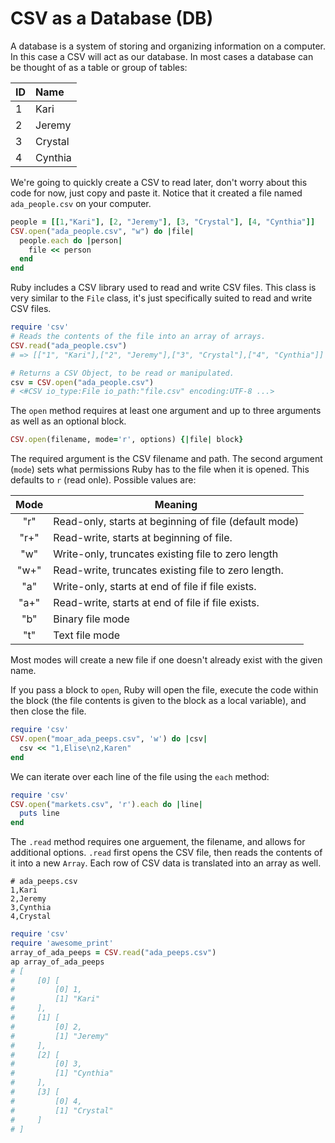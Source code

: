 # CSV as a Database (DB)

A database is a system of storing and organizing information on a computer. In this case a CSV will act as our database. In most cases a database can be thought of as a table or group of tables:

| ID | Name    |
|:---|:--------|
| 1  | Kari    |
| 2  | Jeremy  |
| 3  | Crystal |
| 4  | Cynthia |

We're going to quickly create a CSV to read later, don't worry about this code for now, just copy and paste it. Notice that it created a file named `ada_people.csv` on your computer.
```ruby
people = [[1,"Kari"], [2, "Jeremy"], [3, "Crystal"], [4, "Cynthia"]]
CSV.open("ada_people.csv", "w") do |file|
  people.each do |person|
    file << person
  end
end
```

Ruby includes a CSV library used to read and write CSV files. This class is very similar to the `File` class, it's just specifically suited to read and write CSV files.

```ruby
require 'csv'
# Reads the contents of the file into an array of arrays.
CSV.read("ada_people.csv")
# => [["1", "Kari"],["2", "Jeremy"],["3", "Crystal"],["4", "Cynthia"]]

# Returns a CSV Object, to be read or manipulated.
csv = CSV.open("ada_people.csv")
# <#CSV io_type:File io_path:"file.csv" encoding:UTF-8 ...>
```

The `open` method requires at least one argument and up to three arguments as well as an optional block.

```ruby
CSV.open(filename, mode='r', options) {|file| block}
```

The required argument is the CSV filename and path. The second argument (`mode`) sets what permissions Ruby has to the file when it is opened. This defaults to `r` (read onle). Possible values are:

|Mode |  Meaning
|:---:|---------------------------------------------------------|
|"r"  |  Read-only, starts at beginning of file  (default mode) |
|"r+" |  Read-write, starts at beginning of file.               |
|"w"  |  Write-only, truncates existing file to zero length     |
|"w+" |  Read-write, truncates existing file to zero length.    |
|"a"  |  Write-only, starts at end of file if file exists.      |
|"a+" |  Read-write, starts at end of file if file exists.      |
|"b"  |  Binary file mode                                       |
|"t"  |  Text file mode                                         |

Most modes will create a new file if one doesn't already exist with the given name.

If you pass a block to `open`, Ruby will open the file, execute the code within the block (the file contents is given to the block as a local variable), and then close the file.

```ruby
require 'csv'
CSV.open("moar_ada_peeps.csv", 'w') do |csv|
  csv << "1,Elise\n2,Karen"
end
```

We can iterate over each line of the file using the `each` method:

```ruby
require 'csv'
CSV.open("markets.csv", 'r').each do |line|
  puts line
end
```

The `.read` method requires one arguement, the filename, and allows for additional options. `.read` first opens the CSV file, then reads the contents of it into a new `Array`. Each row of CSV data is translated into an array as well.

```
# ada_peeps.csv
1,Kari
2,Jeremy
3,Cynthia
4,Crystal
```

```ruby
require 'csv'
require 'awesome_print'
array_of_ada_peeps = CSV.read("ada_peeps.csv")
ap array_of_ada_peeps
# [
#     [0] [
#         [0] 1,
#         [1] "Kari"
#     ],
#     [1] [
#         [0] 2,
#         [1] "Jeremy"
#     ],
#     [2] [
#         [0] 3,
#         [1] "Cynthia"
#     ],
#     [3] [
#         [0] 4,
#         [1] "Crystal"
#     ]
# ]
```

